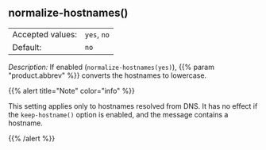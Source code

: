 ---
---
<!-- DISCLAIMER: This file is based on the syslog-ng Open Source Edition documentation https://github.com/balabit/syslog-ng-ose-guides/commit/2f4a52ee61d1ea9ad27cb4f3168b95408fddfdf2 and is used under the terms of The syslog-ng Open Source Edition Documentation License. The file has been modified by Axoflow. -->

## normalize-hostnames()

|                  |                  |
| ---------------- | ---------------- |
| Accepted values: | `yes`, `no` |
| Default:         | `no`           |

*Description:* If enabled (`normalize-hostnames(yes)`), {{% param "product.abbrev" %}} converts the hostnames to lowercase.

{{% alert title="Note" color="info" %}}

This setting applies only to hostnames resolved from DNS. It has no effect if the `keep-hostname()` option is enabled, and the message contains a hostname.

{{% /alert %}}

